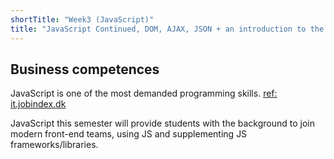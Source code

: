 ```yaml
---
shortTitle: "Week3 (JavaScript)"
title: "JavaScript Continued, DOM, AJAX, JSON + an introduction to the Single Page Architecture"
---
```


## Business competences

JavaScript is one of the most demanded programming skills. [ref: it.jobindex.dk](https://it.jobindex.dk/jobsoegning?q=javascript&supid=1)

JavaScript this semester will provide students with the background to join modern front-end teams, using JS and supplementing JS frameworks/libraries.